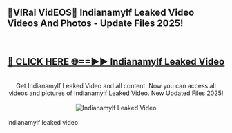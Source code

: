 <h2>🔴VIRal VidEOS🔴 Indianamylf Leaked Video Videos And Photos - Update Files 2025!</h2>
<br>
<div align="center">
<h2><a href="https://virallinks.top/odZfE0" rel="nofollow">🔴 CLICK HERE 🌐==►► Indianamylf Leaked Video</a></h2>
<br>
Get Indianamylf Leaked Video and all content. Now you can access all videos and pictures of Indianamylf Leaked Video. New Updated Files 2025!
<br>
<br>
<a href="https://virallinks.top/odZfE0" rel="nofollow" data-target="animated-image.originalLink"><img src="https://i.imgur.com/dJHk4Zq.gif)" alt="Indianamylf Leaked Video" style="max-width: 100%; display: inline-block;" data-target="animated-image.originalImage"></a>
</div>
<br>
indianamylf leaked video
